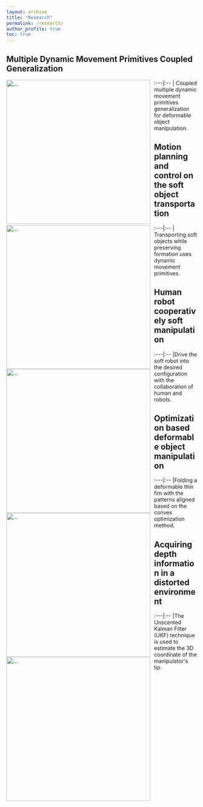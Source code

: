 ```yaml
---
layout: archive
title: "Research"
permalink: /research/
author_profile: true
toc: true
---
```


<!-- The aim of our research group is to develop robots that can interact with the physical world safely and robustly. We leverage high-resolution tactile sensing, visual understanding of objects in the scenes and robot learning to enable the robots to have such desirable capabilities.  -->

<!-- {% include toc %} -->


<style>
table {
    border-collapse: collapse;
}
table, th, td {
   border: 0px solid black;
}
blockquote {
    border-left: solid blue;
    padding-left: 10px;
}
table {
  font-size: 15px;
}
</style>

## **Multiple Dynamic Movement Primitives Coupled Generalization**

:---|:--
<img align="left" width="380" style="margin-right: 10px" src="{{ site.url }}/images/UR5.gif" alt="..."> | Coupled multiple dynamic movement primitives generalization for deformable object manipulation.

## **Motion planning and control on the soft object transportation**

:---|:--
<img align="left" width="380" style="margin-right: 10px" src="{{ site.url }}/images/ur3.gif" alt="..."> | Transporting soft objects while preserving formation uses dynamic movement primitives.

## **Human robot cooperatively soft manipulation**

:---|:--
<img align="left" width="380" style="margin-right: 10px" src="{{ site.url }}/images/ezgif.com-gif-maker.gif" alt="...">|Drive the soft robot into the desired configuration with the collaboration of human and robots.

## **Optimization based deformable object manipulation**

:---|:--
<img align="left" width="380" style="margin-right: 10px" src="{{ site.url }}/images/IROS2.gif" alt="...">|Folding a deformable thin fim with the patterns aligned based on the convex optimization method.

## **Acquiring depth information in a distorted environment**

:---|:--
<img align="left" width="380" style="margin-right: 10px" src="{{ site.url }}/images/aim2.png" alt="...">|The Unscented Kalman Filter (UKF) technique is used to estimate the 3D coordinate of the manipulator's tip.






